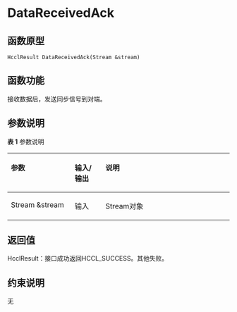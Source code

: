 # DataReceivedAck

## 函数原型<a name="zh-cn_topic_0000001929459294_section7334mcpsimp"></a>

```
HcclResult DataReceivedAck(Stream &stream)
```

## 函数功能<a name="zh-cn_topic_0000001929459294_section7337mcpsimp"></a>

接收数据后，发送同步信号到对端。

## 参数说明<a name="zh-cn_topic_0000001929459294_section7340mcpsimp"></a>

**表 1**  参数说明

<a name="zh-cn_topic_0000001929459294_table7342mcpsimp"></a>
<table><thead align="left"><tr id="zh-cn_topic_0000001929459294_row7349mcpsimp"><th class="cellrowborder" valign="top" width="28.71%" id="mcps1.2.4.1.1"><p id="zh-cn_topic_0000001929459294_p7351mcpsimp"><a name="zh-cn_topic_0000001929459294_p7351mcpsimp"></a><a name="zh-cn_topic_0000001929459294_p7351mcpsimp"></a>参数</p>
</th>
<th class="cellrowborder" valign="top" width="13.86%" id="mcps1.2.4.1.2"><p id="zh-cn_topic_0000001929459294_p7353mcpsimp"><a name="zh-cn_topic_0000001929459294_p7353mcpsimp"></a><a name="zh-cn_topic_0000001929459294_p7353mcpsimp"></a>输入/输出</p>
</th>
<th class="cellrowborder" valign="top" width="57.43000000000001%" id="mcps1.2.4.1.3"><p id="zh-cn_topic_0000001929459294_p7355mcpsimp"><a name="zh-cn_topic_0000001929459294_p7355mcpsimp"></a><a name="zh-cn_topic_0000001929459294_p7355mcpsimp"></a>说明</p>
</th>
</tr>
</thead>
<tbody><tr id="zh-cn_topic_0000001929459294_row7357mcpsimp"><td class="cellrowborder" valign="top" width="28.71%" headers="mcps1.2.4.1.1 "><p id="zh-cn_topic_0000001929459294_p7359mcpsimp"><a name="zh-cn_topic_0000001929459294_p7359mcpsimp"></a><a name="zh-cn_topic_0000001929459294_p7359mcpsimp"></a>Stream &amp;stream</p>
</td>
<td class="cellrowborder" valign="top" width="13.86%" headers="mcps1.2.4.1.2 "><p id="zh-cn_topic_0000001929459294_p7361mcpsimp"><a name="zh-cn_topic_0000001929459294_p7361mcpsimp"></a><a name="zh-cn_topic_0000001929459294_p7361mcpsimp"></a>输入</p>
</td>
<td class="cellrowborder" valign="top" width="57.43000000000001%" headers="mcps1.2.4.1.3 "><p id="zh-cn_topic_0000001929459294_p7363mcpsimp"><a name="zh-cn_topic_0000001929459294_p7363mcpsimp"></a><a name="zh-cn_topic_0000001929459294_p7363mcpsimp"></a>Stream对象</p>
</td>
</tr>
</tbody>
</table>

## 返回值<a name="zh-cn_topic_0000001929459294_section7364mcpsimp"></a>

HcclResult：接口成功返回HCCL\_SUCCESS。其他失败。

## 约束说明<a name="zh-cn_topic_0000001929459294_section7367mcpsimp"></a>

无

